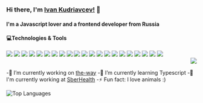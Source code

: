 ### Hi there, I'm [Ivan Kudriavcev!](https://github.com/nobody-dev) 👋 
#### I'm a Javascript lover and a frontend developer from Russia

#### 💻Technologies & Tools
<div>
  <div>
    <img src="https://img.shields.io/badge/-Visual%20Studio%20Code-23A9F2?style=flat-square&logo=Visual%20Studio%20Code&logoColor=white"/>
    <img src="https://img.shields.io/badge/-WebStorm-23A9F2?style=flat-square&logo=WebStorm&logoColor=white"/>
    <img src="https://img.shields.io/badge/-Linux-A80030?style=flat-square&logo=Linux&logoColor=white"/>
    <img src="https://img.shields.io/badge/-Github-181717?style=flat-square&logo=GitHub&logoColor=white"/>
    <img src="https://img.shields.io/badge/-Gitlab-181717?style=flat-square&logo=Gitlab&logoColor=white"/>
    <img src="https://img.shields.io/badge/-Git-F44D27?style=flat-square&logo=Git&logoColor=white"/>
    <img src="https://img.shields.io/badge/-NPM-CB3837?style=flat-square&logo=NPM&logoColor=white"/>
    <img src="https://img.shields.io/badge/-Yarn-2188b6?style=flat-square&logo=Yarn&logoColor=white"/>
    <img src="https://img.shields.io/badge/-Trello-0079BF?style=flat-square&logo=Trello&logoColor=white"/>
    <img src="https://img.shields.io/badge/-Jira-0052CC?style=flat-square&logo=Jira&logoColor=white"/>
    <img src="https://img.shields.io/badge/-Slack-E01563?style=flat-square&logo=Slack&logoColor=white"/>
    <img src="https://img.shields.io/badge/-Figma-0AC97F?style=flat-square&logo=Figma&logoColor=white"/>
    <img src="https://img.shields.io/badge/-ESLint-4B32C3?style=flat-square&logo=ESLint&logoColor=white"/>
    <img src="https://img.shields.io/badge/-WebPack-1C78C0?style=flat-square&logo=WebPack&logoColor=white"/>
    <img src="https://img.shields.io/badge/-HTML5-E34F26?style=flat-square&logo=HTML5&logoColor=white"/>
    <img src="https://img.shields.io/badge/-CSS3-1572B6?style=flat-square&logo=CSS3&logoColor=white"/>
    <img src="https://img.shields.io/badge/-JavaScript-EFD81D?style=flat-square&logo=JavaScript&logoColor=white"/>
    <img src="https://img.shields.io/badge/-TypeScript-007ACC?style=flat-square&logo=typescript&logoColor=white"/>
    <img src="https://img.shields.io/badge/-Vue.js-42B883?style=flat-square&logo=Vue.js&logoColor=white"/>
    <img src="https://img.shields.io/badge/-Nuxt.js-2f495e?style=flat-square&logo=Nuxt.js&logoColor=white"/>
    <img src="https://img.shields.io/badge/-Jest-a2838b?style=flat-square&logo=Jest&logoColor=white"/>
  </div>
  <img align="right" src="https://user-images.githubusercontent.com/5713670/87202985-820dcb80-c2b6-11ea-9f56-7ec461c497c3.gif"/>
</div>

<br />

-🔭 I’m currently working on [the-way](https://github.com/nobody-dev/the-way)
-🌱 I’m currently learning Typescript
-👯 I'm currently working at [SberHealth](https://sberhealth.ru/)
-⚡ Fun fact: I love animals :)

![Top Languages](https://github-readme-stats.vercel.app/api/top-langs/?username=nobody-dev&layout=compact)
